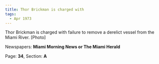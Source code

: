 ```yaml
---  
title: Thor Brickman is charged with  
tags:  
  - Apr 1973  
---  
```

  
Thor Brickman is charged with failure to remove a derelict vessel from the Miami River. [Photo]  
  
Newspapers: **Miami Morning News or The Miami Herald**  
  
Page: **34**, Section: **A** 
